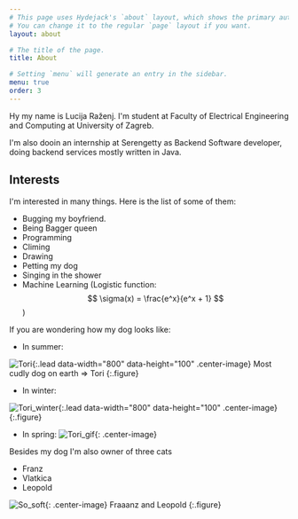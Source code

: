 ```yaml
---
# This page uses Hydejack's `about` layout, which shows the primary author's picture and about text at the top.
# You can change it to the regular `page` layout if you want.
layout: about

# The title of the page.
title: About

# Setting `menu` will generate an entry in the sidebar.
menu: true
order: 3
---
```


Hy my name is Lucija Raženj. I'm student at Faculty of Electrical Engineering and Computing at University of Zagreb.


I'm also dooin an internship at Serengetty as Backend Software developer, doing backend services mostly written in Java.


## Interests
I'm interested in many things. Here is the list of some of them:
- Bugging my boyfriend.
- Being Bagger queen
- Programming
- Climing
- Drawing
- Petting my dog
- Singing in the shower
- Machine Learning (Logistic function: $$ \sigma(x) = \frac{e^x}{e^x + 1} $$)

If you are wondering how my dog looks like:

- In summer:

![Tori]({{site.baseurl}}/assets/img/tory_summer.jpg){:.lead data-width="800" data-height="100" .center-image}
Most cudly dog on earth => Tori
{:.figure}

- In winter:

![Tori_winter]({{site.baseurl}}/assets/img/tory_snow.jpg){:.lead data-width="800" data-height="100" .center-image}
{:.figure}

- In spring:
![Tori_gif]({{site.baseurl}}/assets/img/tory.jpg){: .center-image}

Besides my dog I'm also owner of three cats
- Franz
- Vlatkica
- Leopold

![So_soft]({{site.baseurl}}/assets/img/cats.jpg){: .center-image}
Fraaanz and Leopold
{:.figure}
